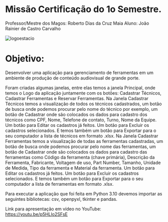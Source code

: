 # Missão Certificação do 1o Semestre.
Professor/Mestre dos Magos: Roberto Dias da Cruz Maia
Aluno: João Rainier de Castro Carvalho

![logoestacio](https://user-images.githubusercontent.com/118614112/203663417-c415e3eb-2636-4d2d-b6c5-d9b2de890420.png)

# Objetivo:
Desenvolver uma aplicação para gerenciamento de ferramentas em um ambiente de produção de conteúdo audiovisual de grande porte.

Foram criadas algumas janelas, entre elas temos a janela Principal, onde temos o Logo da aplicação juntamente com os botões: Cadastrar Técnicos, Cadastrar Ferramentas e Reservar Ferramentas. 
Na Janela Cadastrar Técnicos temos a visualização de todos os técnicos cadastrados, um botão de busca onde podemos procurar pelo nome do técnico por exemplo, um botão de Cadastrar onde são colocados os dados para cadastro dos técnicos como CPF, Nome, Telefone de contato, Turno, Nome da Equipe. Um botão para Editar os cadastros já feitos. Um botão para Excluir os cadastros selecionados. E temos também um botão para Exportar para o seu computador a lista de técnicos em formato .xlsx.
Na Janela Cadastrar Ferramentas temos a visualização de todas as ferramentas cadastradas, um botão de busca onde podemos procurar pelo nome das ferramentas, um botão de Cadastrar onde são colocados os dados para cadastro das ferramentas como Código da ferramenta (chave primária), Descrição da Ferramenta, Fabricante, Voltagem de uso, Part Number, Tamanho, Unidade de Medida, Tipo da ferramenta e  Material da ferramenta. Um botão para Editar os cadastros já feitos. Um botão para Excluir os cadastros selecionados. E temos também um botão para Exportar para o seu computador a lista de ferramentas em formato .xlsx.

Para executar a aplicação que foi feita em Python 3.10 devemos importar as seguintes bibliotecas: csv, openpyxl, tkinter e pandas.

Link para apresentação em vídeo no YouTube:
https://youtu.be/p5HLlo2SFsE
